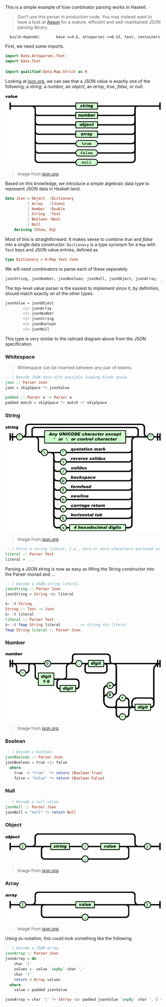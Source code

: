 This is a simple example of how combinator parsing works in Haskell. 

> Don't use this parser in production code. You may instead want to have a look at [Aeson](https://hackage.haskell.org/package/aeson) for a mature, efficient and well-maintained JSON parsing library.

```
  build-depends:       base >=4.6, attoparsec >=0.13, text, containers
```

First, we need some imports.

```haskell
import Data.Attoparsec.Text
import Data.Text

import qualified Data.Map.Strict as H
```

Looking at [json.org](http://json.org/), we can see that a JSON value is exactly one of the following; a *string*, a *number*, an *object*, an *array*, *true*, *false*, or *null*.

![value](value.gif)

> Image from [json.org](http://json.org/).

Based on this knowledge, we introduce a simple algebraic data type to represent JSON data in Haskell-land. 

```haskell
data Json = Object  !Dictionary  
          | Array   ![Json]  
          | Number  !Double 
          | String  !Text        
          | Boolean !Bool  
          | Null
    deriving (Show, Eq)
```

Most of this is straightforward. It makes sense to combine *true* and *false* into a single data constructor. `Dictionary` is a type synonym for a `Map` with `Text` keys and JSON value entries, defined as

```haskell
type Dictionary = H.Map Text Json
```

We will need combinators to parse each of these separately.

```haskell
jsonString, jsonNumber, jsonBoolean, jsonNull, jsonObject, jsonArray, jsonValue :: Parser Json
```

The top-level value parser is the easiest to implement since it, by definition, should match exactly on of the other types.

```haskell
jsonValue = jsonObject
        <|> jsonArray
        <|> jsonNumber
        <|> jsonString
        <|> jsonBoolean
        <|> jsonNull
```

This type is very similar to the railroad diagram above from the JSON specification.

### Whitespace

> Whitespace can be inserted between any pair of tokens. 

```haskell
-- | Decode JSON data with possible leading blank space.
json :: Parser Json
json = skipSpace *> jsonValue 
```

```haskell
padded :: Parser a -> Parser a
padded match = skipSpace *> match <* skipSpace
```

### String

![string](string.gif)

> Image from [json.org](http://json.org/).

```haskell
-- | Parse a string literal, i.e., zero or more characters enclosed in double quotes.
literal :: Parser Text
literal = ...
```

Parsing a JSON string is now as easy as lifting the String constructor into the Parser monad and ... 

```haskell
-- | Decode a JSON string literal.
jsonString :: Parser Json
jsonString = String <$> literal 
```

```haskell
λ> :t String
String :: Text -> Json
λ> :t literal
literal :: Parser Text
λ> :t fmap String literal      -- == String <$> literal
fmap String literal :: Parser Json
```

### Number

![number](number.gif)

> Image from [json.org](http://json.org/).

### Boolean

```haskell
-- | Decode a boolean.
jsonBoolean :: Parser Json
jsonBoolean = true <|> false
  where
    true  = "true"  *> return (Boolean True)
    false = "false" *> return (Boolean False)
```

### Null

```haskell
-- | Decode a null value.
jsonNull :: Parser Json
jsonNull = "null" *> return Null
```

### Object

![object](object.gif)

> Image from [json.org](http://json.org/).

### Array

![array](array.gif)

> Image from [json.org](http://json.org/).

Using `do`-notation, this could look something like the following.

```haskell
-- | Decode a JSON array.
jsonArray :: Parser Json
jsonArray = do
    char '['
    values <- value `sepBy` char ','
    char ']'
    return $ Array values
  where
    value = padded jsonValue
```

```haskell
jsonArray = char '[' *> (Array <$> padded jsonValue `sepBy` char ',') <* char ']'
```
